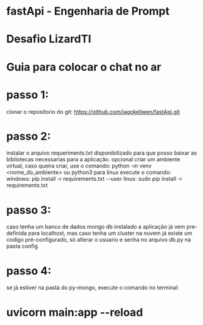 # fastApi - Engenharia de Prompt
# Desafio LizardTI

# Guia para colocar o chat no ar

# passo 1:
clonar o repositorio do git: https://github.com/iagokellwen/fastApi.git
# passo 2:
instalar o arquivo requeriments.txt disponibilizado para que posso baixar as bibliotecas necessarias para a aplicação.
opcional criar um ambiente virtual, caso queira criar, use o comando: python -m venv <nome_do_ambiente> ou python3 para linux
execute o comando:  
windows: pip install -r requirements.txt --user
linux: sudo pip install -r requirements.txt
# passo 3:
caso tenha um banco de dados mongo db instalado a aplicação já vem pre-definida para localhost, mas caso tenha um cluster na nuvem
já existe um codigo pré-configurado, só alterar o usuario e senha no arquivo db.py na pasta config
# passo 4:
se já estiver na pasta do py-mongo, execute o comando no terminal:

# uvicorn main:app --reload

